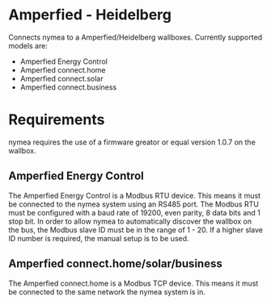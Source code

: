 # Amperfied - Heidelberg

Connects nymea to a Amperfied/Heidelberg wallboxes. Currently supported models are:

* Amperfied Energy Control
* Amperfied connect.home
* Amperfied connect.solar
* Amperfied connect.business

# Requirements

nymea requires the use of a firmware greator or equal version 1.0.7 on the wallbox.

## Amperfied Energy Control
The Amperfied Energy Control is a Modbus RTU device. This means it must be connected to the nymea system using an RS485 port.
The Modbus RTU must be configured with a baud rate of 19200, even parity, 8 data bits and 1 stop bit.
In order to allow nymea to automatically discover the wallbox on the bus, the Modbus slave ID must be in the range of 1 - 20.
If a higher slave ID number is required, the manual setup is to be used.

## Amperfied connect.home/solar/business

The Amperfied connect.home is a Modbus TCP device. This means it must be connected to the same network the nymea system is in.

